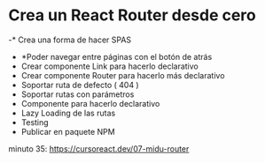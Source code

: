 # Crea un React Router desde cero

-\* Crea una forma de hacer SPAS

- *Poder navegar entre páginas con el botón de atrás
- Crear componente Link para hacerlo declarativo
- Crear componente Router para hacerlo más declarativo
- Soportar ruta de defecto ( 404 )
- Soportar rutas con parámetros
- Componente <Route/> para hacerlo declarativo
- Lazy Loading de las rutas
- Testing
- Publicar en paquete NPM

minuto 35: 
https://cursoreact.dev/07-midu-router